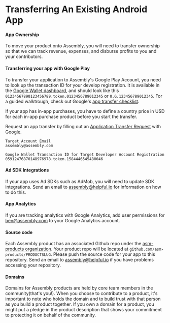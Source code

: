 # Transferring An Existing Android App
#### App Ownership
To move your product onto Assembly, you will need to transfer ownership so that we can track revenue, expenses, and disburse profits to you and your contributors.

#### Transferring your app with Google Play
To transfer your application to Assembly's Google Play Account, you need to look up the transaction ID for your develop registration. It is available in the [Google Wallet dashboard](https://wallet.google.com/manage/), and should look like this `01234567890123456789.token.0123456789012345` or `0.G.123456789012345`. For a guided walktrough, check out Google's [app transfer checklist](https://support.google.com/googleplay/android-developer/checklist/3294213).

If your app has in-app purchases, you have to define a country price in USD for each in-app purchase product before you start the transfer.

Request an app transfer by filling out an [Application Transfer Request](https://support.google.com/googleplay/android-developer/contact/appt) with Google.
```
Target Account Email
assembly@assembly.com

Google Wallet Transaction ID for Target Developer Account Registration
05912476870148976978.token.1584446545480046
```

#### Ad SDK Integrations
If your app uses Ad SDKs such as AdMob, you will need to update SDK integrations. Send an email to assembly@helpful.io for information on how to do this.

#### App Analytics
If you are tracking analytics with Google Analytics, add user permissions for ben@assembly.com to your Google Analytics account.

#### Source code
Each Assembly product has an associated Github repo under the [asm-products organization](https://github.com/asm-products/). Your product repo will be located at `github.com/asm-products/PRODUCTSLUG`. Please push the source code for your app to this repository. Send an email to assembly@helpful.io if you have problems accessing your repository.


#### Domains
Domains for Assembly products are held by core team members in the community(that's you!). When you choose to contribute to a product, it's important to note who holds the domain and to build trust with that person as you build a product together. If you own a domain for a product, you might put a pledge in the product description that shows your commitment to protecting it on behalf of the community.
